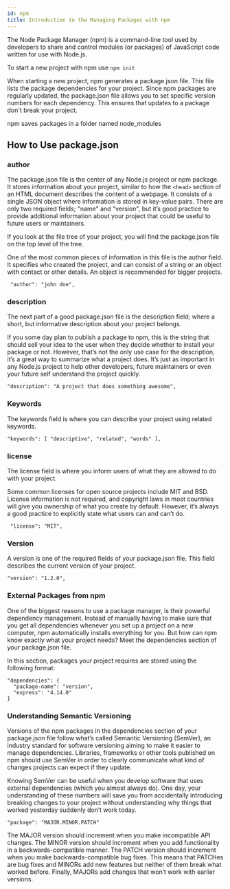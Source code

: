```yaml
---
id: npm
title: Introduction to the Managing Packages with npm
---
```


The Node Package Manager (npm) is a command-line tool used by developers to share and control modules (or packages) of JavaScript code written for use with Node.js.

To start a new project with npm use ```npm init```


When starting a new project, npm generates a package.json file. This file lists the package dependencies for your project. Since npm packages are regularly updated, the package.json file allows you to set specific version numbers for each dependency. This ensures that updates to a package don't break your project.

npm saves packages in a folder named node_modules

## How to Use package.json

### author

The package.json file is the center of any Node.js project or npm package. It stores information about your project, similar to how the ```<head>``` section of an HTML document describes the content of a webpage. It consists of a single JSON object where information is stored in key-value pairs. There are only two required fields; "name" and "version", but it’s good practice to provide additional information about your project that could be useful to future users or maintainers.

If you look at the file tree of your project, you will find the package.json file on the top level of the tree.

One of the most common pieces of information in this file is the author field. It specifies who created the project, and can consist of a string or an object with contact or other details. An object is recommended for bigger projects.

``` "author": "john doe",```

### description 

The next part of a good package.json file is the description field; where a short, but informative description about your project belongs.

If you some day plan to publish a package to npm, this is the string that should sell your idea to the user when they decide whether to install your package or not. However, that’s not the only use case for the description, it’s a great way to summarize what a project does. It’s just as important in any Node.js project to help other developers, future maintainers or even your future self understand the project quickly.

```"description": "A project that does something awesome",```

### Keywords

The keywords field is where you can describe your project using related keywords.

``` "keywords": [ "descriptive", "related", "words" ], ```

### license 

The license field is where you inform users of what they are allowed to do with your project.

Some common licenses for open source projects include MIT and BSD. License information is not required, and copyright laws in most countries will give you ownership of what you create by default. However, it’s always a good practice to explicitly state what users can and can’t do.

``` "license": "MIT",```

### Version 

A version is one of the required fields of your package.json file. This field describes the current version of your project.

``` "version": "1.2.0", ```

### External Packages from npm

One of the biggest reasons to use a package manager, is their powerful dependency management. Instead of manually having to make sure that you get all dependencies whenever you set up a project on a new computer, npm automatically installs everything for you. But how can npm know exactly what your project needs? Meet the dependencies section of your package.json file.

In this section, packages your project requires are stored using the following format:
```
"dependencies": {
  "package-name": "version",
  "express": "4.14.0"
}
```

### Understanding Semantic Versioning

Versions of the npm packages in the dependencies section of your package.json file follow what’s called Semantic Versioning (SemVer), an industry standard for software versioning aiming to make it easier to manage dependencies. Libraries, frameworks or other tools published on npm should use SemVer in order to clearly communicate what kind of changes projects can expect if they update.

Knowing SemVer can be useful when you develop software that uses external dependencies (which you almost always do). One day, your understanding of these numbers will save you from accidentally introducing breaking changes to your project without understanding why things that worked yesterday suddenly don’t work today.

```
"package": "MAJOR.MINOR.PATCH"
```

The MAJOR version should increment when you make incompatible API changes. The MINOR version should increment when you add functionality in a backwards-compatible manner. The PATCH version should increment when you make backwards-compatible bug fixes. This means that PATCHes are bug fixes and MINORs add new features but neither of them break what worked before. Finally, MAJORs add changes that won’t work with earlier versions.




